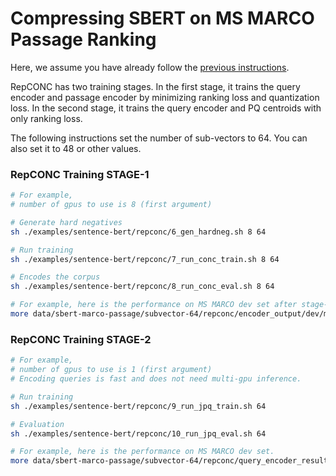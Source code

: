# Compressing SBERT on MS MARCO Passage Ranking

Here, we assume you have already follow the [previous instructions](..). 

RepCONC has two training stages. In the first stage, it trains the query encoder and passage encoder by minimizing ranking loss and quantization loss. In the second stage, it trains the query encoder and PQ centroids with only ranking loss. 

The following instructions set the number of sub-vectors to $64$. You can also set it to $48$ or other values.

### RepCONC Training STAGE-1

```bash
# For example, 
# number of gpus to use is 8 (first argument)

# Generate hard negatives
sh ./examples/sentence-bert/repconc/6_gen_hardneg.sh 8 64

# Run training
sh ./examples/sentence-bert/repconc/7_run_conc_train.sh 8 64

# Encodes the corpus
sh ./examples/sentence-bert/repconc/8_run_conc_eval.sh 8 64

# For example, here is the performance on MS MARCO dev set after stage-1 training.
more data/sbert-marco-passage/subvector-64/repconc/encoder_output/dev/metric.json 
```


### RepCONC Training STAGE-2

```bash
# For example, 
# number of gpus to use is 1 (first argument)
# Encoding queries is fast and does not need multi-gpu inference.

# Run training
sh ./examples/sentence-bert/repconc/9_run_jpq_train.sh 64

# Evaluation
sh ./examples/sentence-bert/repconc/10_run_jpq_eval.sh 64

# For example, here is the performance on MS MARCO dev set.
more data/sbert-marco-passage/subvector-64/repconc/query_encoder_results/dev/metric.json 
```